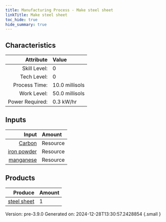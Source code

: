 ```yaml
---
title: Manufacturing Process - Make steel sheet
linkTitle: Make steel sheet
toc_hide: true
hide_summary: true
---
```



## Characteristics

| Attribute      | Value |
|--------:|:------|
|Skill Level:|0|
|Tech Level:|0|
|Process Time:|10.0 millisols|
|Work Level:|50.0 millisols|
|Power Required:|0.3 kW/hr|

## Inputs

| Input      | Amount |
|--------:|:------|
|[Carbon](/docs/definitions/resource/carbon)|Resource|0.1 kg|
|[iron powder](/docs/definitions/resource/iron-powder)|Resource|7.7 kg|
|[manganese](/docs/definitions/resource/manganese)|Resource|0.1 kg|

## Products


| Produce      | Amount |
|--------:|:------|
|[steel sheet](/docs/definitions/part/steel-sheet)|1|


Version: pre-3.9.0 Generated on: 2024-12-28T13:30:57.2428854
{.small }

